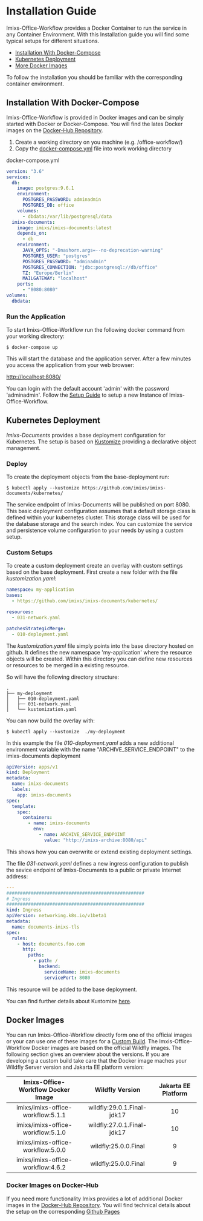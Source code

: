 # Installation Guide

Imixs-Office-Workflow provides a Docker Container to run the service in any Container Environment.
With this Installation guide you will find some typical setups for different situations.

- [Installation With Docker-Compose](#installation-with-docker-compose)
- [Kubernetes Deployment](#kubernetes-deployment)
- [More Docker Images](#more-docker-images)

To follow the installation you should be familiar with the corresponding container environment.

## Installation With Docker-Compose

Imixs-Office-Workflow is provided in Docker images and can be simply started with Docker or Docker-Compose. You will find the lates Docker images on the [Docker-Hub Repository](https://hub.docker.com/repository/docker/imixs/imixs-office-workflow/general).

1. Create a working directory on you machine (e.g. /office-workflow/)
2. Copy the [docker-compose.yml](https://github.com/imixs/imixs-documents/blob/master/docker/docker-compose.yml) file into work working directory

docker-compose.yml

```yaml
version: "3.6"
services:
  db:
    image: postgres:9.6.1
    environment:
      POSTGRES_PASSWORD: adminadmin
      POSTGRES_DB: office
    volumes:
      - dbdata:/var/lib/postgresql/data
  imixs-documents:
    image: imixs/imixs-documents:latest
    depends_on:
      - db
    environment:
      JAVA_OPTS: "-Dnashorn.args=--no-deprecation-warning"
      POSTGRES_USER: "postgres"
      POSTGRES_PASSWORD: "adminadmin"
      POSTGRES_CONNECTION: "jdbc:postgresql://db/office"
      TZ: "Europe/Berlin"
      MAILGATEWAY: "localhost"
    ports:
      - "8080:8080"
volumes:
  dbdata:
```

### Run the Application

To start Imixs-Office-Workflow run the following docker command from your working directory:

    $ docker-compose up

This will start the database and the application server.
After a few minutes you access the application from your web browser:

[http://localhost:8080/](http://localhost:8080/)

You can login with the default account 'admin' with the password 'adminadmin'. Follow the [Setup Guide](../quickstart.html) to setup a new Instance of Imixs-Office-Workflow.

## Kubernetes Deployment

_Imixs-Documents_ provides a base deployment configuration for Kubernetes. The setup is based on [Kustomize](https://kubernetes.io/docs/tasks/manage-kubernetes-objects/kustomization/) providing a declarative object management.

### Deploy

To create the deployment objects from the base-deployment run:

    $ kubectl apply --kustomize https://github.com/imixs/imixs-documents/kubernetes/

The service endpoint of Imixs-Documents will be published on port 8080.
This basic deployment configuration assumes that a default storage class is defined within your kubernetes cluster. This storage class will be used for the database storage and the search index. You can customize the service and persistence volume configuration to your needs by using a custom setup.

### Custom Setups

To create a custom deployment create an overlay with custom settings based on the base deployment. First create a new folder with the file _kustomization.yaml_:

```yaml
namespace: my-application
bases:
  - https://github.com/imixs/imixs-documents/kubernetes/

resources:
  - 031-network.yaml

patchesStrategicMerge:
  - 010-deployment.yaml
```

The _kustomization.yaml_ file simply points into the base directory hosted on github. It defines the new namespace 'my-application' where the resource objects will be created. Within this directory you can define new resources or resources to be merged in a existing resource.

So will have the following directory structure:

```
.
├── my-deployment
│   ├── 010-deployment.yaml
│   ├── 031-network.yaml
│   └── kustomization.yaml
```

You can now build the overlay with:

    $ kubectl apply --kustomize  ./my-deployment

In this example the file _010-deployment.yaml_ adds a new additional environment variable with the name "ARCHIVE_SERVICE_ENDPOINT" to the imixs-documents deployment

```yaml
apiVersion: apps/v1
kind: Deployment
metadata:
  name: imixs-documents
  labels:
    app: imixs-documents
spec:
  template:
    spec:
      containers:
        - name: imixs-documents
          env:
            - name: ARCHIVE_SERVICE_ENDPOINT
              value: "http://imixs-archive:8080/api"
```

This shows how you can overwrite or extend existing deployment settings.

The file _031-network.yaml_ defines a new ingress configuration to publish the sevice endpoint of Imixs-Documents to a public or private Internet address:

```yaml
---
###################################################
# Ingress
###################################################
kind: Ingress
apiVersion: networking.k8s.io/v1beta1
metadata:
  name: documents-imixs-tls
spec:
  rules:
    - host: documents.foo.com
      http:
        paths:
          - path: /
            backend:
              serviceName: imixs-documents
              servicePort: 8080
```

This resource will be added to the base deployment.

You can find further details about Kustomize [here](https://github.com/imixs/imixs-cloud/blob/master/doc/KUSTOMIZE.md).

## Docker Images

You can run Imixs-Office-Workflow directly form one of the official images or your can use one of these images for a [Custom Build](../build/index.html).
The Imxis-Office-Workflow Docker images are based on the official Wildfly images.
The following section gives an overview about the versions. If you are developing a custom build take care that the Docker image maches your Wildfly Server version and Jakarta EE platform version:

|     Imixs-Office-Workflow Docker Image     |      Wildfly Version       | Jakarta EE Platform |
| :----------------------------------------: | :------------------------: | :-----------------: |
| imixs/imixs-office-workflow:5.1.1 | wildfly:29.0.1.Final-jdk17 |         10          |
|     imixs/imixs-office-workflow:5.1.0      | wildfly:27.0.1.Final-jdk17 |         10          |
|     imixs/imixs-office-workflow:5.0.0      |    wildfly:25.0.0.Final    |          9          |
|     imixs/imixs-office-workflow:4.6.2      |    wildfly:25.0.0.Final    |          9          |

### Docker Images on Docker-Hub

If you need more functionality Imixs provides a lot of additional Docker images in the [Docker-Hub Repository](https://hub.docker.com/repositories/imixs). You will find technical details about the setup on the corresponding [Github Pages](https://github.com/imixs)
